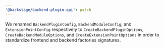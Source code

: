```yaml
---
'@backstage/backend-plugin-api': patch
---
```


We renamed `BackendPluginConfig`, `BackendModuleConfig`, and `ExtensionPointConfig` respectively to `CreateBackendPluginOptions`, `CreateBackendModuleOptions`, and `CreateExtensionPointOptions` in order to standardize frontend and backend factories signatures.

